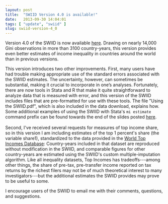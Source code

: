 ```yaml
---
layout: post
title:  "SWIID Version 4.0 is available!"
date:   2013-09-30 14:04:01
tags: [ "update", "swiid" ]
slug: swiid-version-4_0
---
```


Version 4.0 of the SWIID is now available [here](../swiid/swiid_downloads.html).  Drawing on nearly 14,000 Gini observations in more than 3100 country-years, this version provides even better estimates of income inequality in countries around the world than in previous versions.

This version introduces two other improvements.  First, many users have had trouble making appropriate use of the standard errors associated with the SWIID estimates.  The uncertainty, however, can sometimes be substantial, making it crucial to incorporate in one&rsquo;s analyses.  Fortunately, there are now tools in Stata and R that make it quite straightforward to analyze data that is measured with error, and this version of the SWIID includes files that are pre-formatted for use with these tools.  The file "Using the SWIID.pdf", which is also included in the data download, explains how.  Some additional examples of using the SWIID with Stata's `mi estimate` command prefix can be found towards the end of the slides posted <a href="../papers/swiid_un_talk" rel="self">here</a>.<br /><br />Second, I've received several requests for measures of top income share, so in this version I am including estimates of the top 1 percent's share (the variable share1), standardized to the data provided in the <a href="http://topincomes.g-mond.parisschoolofeconomics.eu" rel="self">World Top Incomes Database</a>: Country-years included in that dataset are reproduced without modification in the SWIID, and comparable figures for other country-years are estimated using the SWIID's custom multiple-imputation algorithm.  Like all inequality datasets, Top Incomes has tradeoffs---among other things, the share of pre-tax, pre-transfer income reported on tax returns by the richest filers may not be of much theoretical interest to many investigators---but the additional estimates the SWIID provides may prove to be useful to some.

I encourage users of the SWIID to email me with their comments, questions, and suggestions.
